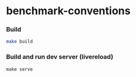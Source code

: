# benchmark-conventions

### Build
```bash
make build
```

### Build and run dev server (livereload)
```
make serve
```
